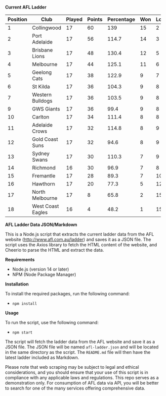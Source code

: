 **Current AFL Ladder**

| Position | Club | Played | Points | Percentage | Won | Lost | Drawn | PF | PA |
| -------- | ---- | ------ | ------ | ---------- | --- | ---- | ----- | -- | -- |
| 1 | Collingwood | 17 | 60 | 139 | 15 | 2 | 0 | 1598 | 1150 |
| 2 | Port Adelaide | 17 | 56 | 114.7 | 14 | 3 | 0 | 1612 | 1406 |
| 3 | Brisbane Lions | 17 | 48 | 130.4 | 12 | 5 | 0 | 1689 | 1295 |
| 4 | Melbourne | 17 | 44 | 125.1 | 11 | 6 | 0 | 1529 | 1222 |
| 5 | Geelong Cats | 17 | 38 | 122.9 | 9 | 7 | 1 | 1639 | 1334 |
| 6 | St Kilda | 17 | 36 | 104.3 | 9 | 8 | 0 | 1289 | 1236 |
| 7 | Western Bulldogs | 17 | 36 | 103.5 | 9 | 8 | 0 | 1377 | 1330 |
| 9 | GWS Giants | 17 | 36 | 99.4 | 9 | 8 | 0 | 1400 | 1408 |
| 10 | Carlton | 17 | 34 | 111.4 | 8 | 8 | 1 | 1392 | 1250 |
| 11 | Adelaide Crows | 17 | 32 | 114.8 | 8 | 9 | 0 | 1610 | 1403 |
| 12 | Gold Coast Suns | 17 | 32 | 94.6 | 8 | 9 | 0 | 1345 | 1422 |
| 13 | Sydney Swans | 17 | 30 | 110.3 | 7 | 9 | 1 | 1504 | 1363 |
| 14 | Richmond | 16 | 30 | 96.9 | 7 | 8 | 1 | 1272 | 1313 |
| 15 | Fremantle | 17 | 28 | 89.3 | 7 | 10 | 0 | 1329 | 1489 |
| 16 | Hawthorn | 17 | 20 | 77.3 | 5 | 12 | 0 | 1210 | 1566 |
| 17 | North Melbourne | 17 | 8 | 65.8 | 2 | 15 | 0 | 1177 | 1790 |
| 18 | West Coast Eagles | 16 | 4 | 48.2 | 1 | 15 | 0 | 942 | 1954 |

**AFL Ladder Data JSON/Markdown**

This is a Node.js script that extracts the current ladder data from the AFL website (http://www.afl.com.au/ladder) and saves it as a JSON file. The script uses the Axios library to fetch the HTML content of the website, and Cheerio to parse the HTML and extract the data.

**Requirements**

- Node.js (version 14 or later)
- NPM (Node Package Manager)

**Installation**

To install the required packages, run the following command:

 - `npm install`

**Usage**

To run the script, use the following command:

 - `npm start`

The script will fetch the ladder data from the AFL website and save it as a JSON file. The JSON file will be named `afl-ladder.json` and will be located in the same directory as the script. The `README.md` file will then have the latest ladder included as Markdown.

Please note that web scraping may be subject to legal and ethical considerations, and you should ensure that your use of this script is in compliance with any applicable laws and regulations. This repo serves as a demonstration only. For consumption of AFL data via API, you will be better to search for one of the many services offering comprehensive data.
